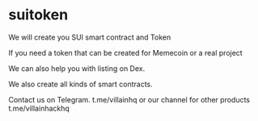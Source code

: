 # suitoken
We will create you SUI smart contract and Token

If you need a token that can be created for Memecoin or a real project

We can also help you with listing on Dex.

We also create all kinds of smart contracts.

Contact us on Telegram.  t.me/villainhq or our channel for other products t.me/villainhackhq
